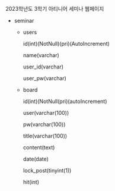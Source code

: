 2023학년도 3학기 아티니어 세미나 웹페이지
- seminar
    - users
        
        id(int)(NotNull)(pri)(AutoIncrement)
        
        name(varchar)
        
        user_id(varchar)
        
        user_pw(varchar)
        
    - board
        
        id(int)(NotNull(pri)(autoIncrement)
        
        user(varchar(100))
        
        pw(varchar(100))
        
        title(varchar(100))
        
        content(text)
        
        date(date)
        
        lock_post(tinyint(1))
        
        hit(int)
